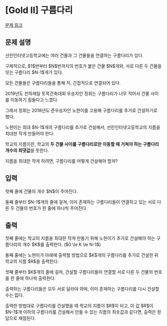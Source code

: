 # [Gold II] 구름다리

[문제 링크](https://www.acmicpc.net/problem/22967) 

## 문제 설명

<p>선린인터넷고등학교에는 여러 건물과 그 건물들을 연결하는 구름다리가 있다.</p>

<p>구체적으로, $1$번부터 $N$번까지의 번호가 붙은 건물 $N$개와, 서로 다른 두 건물을 잇는 구름다리 $N-1$개가 있다.</p>

<p>모든 건물들은 구름다리들을 통해 직, 간접적으로 연결되어 있다.</p>

<p> </p>

<p>2019년도 천하제일 토목건축대회 우승자인 정휘는 구름다리가 너무 적어서 건물 사이를 이동하기 힘들다고 느꼈다.</p>

<p>그래서 정휘는 2018년도 준우승자인 노현이를 고용해 구름다리를 추가로 건설하기로 했다.</p>

<p>노현이는 최대 $N-1$개의 구름다리를 추가로 건설해서, 선린인터넷고등학교의 지름을 최대한 작게 만들어야 한다.</p>

<p>학교의 지름이란, 학교의 <strong>두 건물 사이를 구름다리로만 이동할 때 거쳐야 하는 구름다리 개수의 최댓값</strong>을 뜻한다.</p>

<p>지름을 최대한 작게 하려면, 구름다리를 어떻게 건설해야 할까?</p>

## 입력 

 <p>첫째 줄에 건물의 개수 $N$이 주어진다.</p>

<p>둘째 줄부터 $N-1$개의 줄에 걸쳐, 이미 존재하는 구름다리들이 연결하고 있는 서로 다른 두 건물의 번호가 한 줄에 하나씩 주어진다.</p>

## 출력 

 <p>첫째 줄에는 학교의 지름을 최대한 작게 만들기 위해 노현이가 추가로 건설해야 하는 구름다리의 개수 $K$를 출력한다. ($0 \le K \le N-1$)</p>

<p>둘째 줄에는 노현이가 아래에 출력할 방법으로 $K$개의 구름다리를 추가로 건설한 뒤 학교의 지름 $R$을 출력한다.</p>

<p>셋째 줄부터 $K$개의 줄에 걸쳐, 건설할 구름다리들이 연결할 서로 다른 두 건물의 번호를 한 줄에 하나씩 출력한다.</p>

<p>출력하는 구름다리들은 모두 서로 달라야 하며, 이미 존재하는 구름다리를 다시 건설할 수는 없다.</p>

<p>출력한 방법대로 구름다리를 건설했을 때 학교의 지름이 $R$이 되고, 이 값 $R$이 $N-1$개 이하의 구름다리를 건설해서 만들 수 있는 지름의 최솟값과 같다면, 출력은 정답으로 채점된다.</p>

